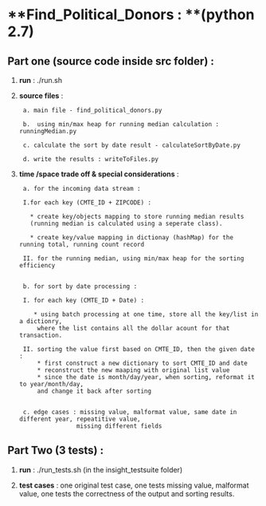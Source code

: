 # **Find_Political_Donors : **(python 2.7)

## Part one  (source code inside src folder) :

1) **run** :  ./run.sh 



2) **source files** : 



        a. main file - find_political_donors.py

        b.  using min/max heap for running median calculation : runningMedian.py

        c. calculate the sort by date result - calculateSortByDate.py

        d. write the results : writeToFiles.py



3) **time /space trade off & special considerations** :

        a. for the incoming data stream : 
        
        I.for each key (CMTE_ID + ZIPCODE) :
        
          * create key/objects mapping to store running median results 
          (running median is calculated using a seperate class).
          
          * create key/value mapping in dictionay (hashMap) for the running total, running count record

        II. for the running median, using min/max heap for the sorting efficiency 
        

        b. for sort by date processing :
        
        I. for each key (CMTE_ID + Date) :
            
           * using batch processing at one time, store all the key/list in a dictionry,
            where the list contains all the dollar acount for that transaction.

        II. sorting the value first based on CMTE_ID, then the given date :
            * first construct a new dictionary to sort CMTE_ID and date
            * reconstruct the new maaping with original list value
            * since the date is month/day/year, when sorting, reformat it to year/month/day, 
            and change it back after sorting 
        
        
        c. edge cases : missing value, malformat value, same date in different year, repeatitive value, 
                       missing different fields
        
       





## Part Two  (3 tests) :

1) **run** : ./run_tests.sh (in the insight_testsuite folder)



2) **test cases** : one original test case, one tests missing value, malformat value, one tests the correctness of the output and sorting results.
